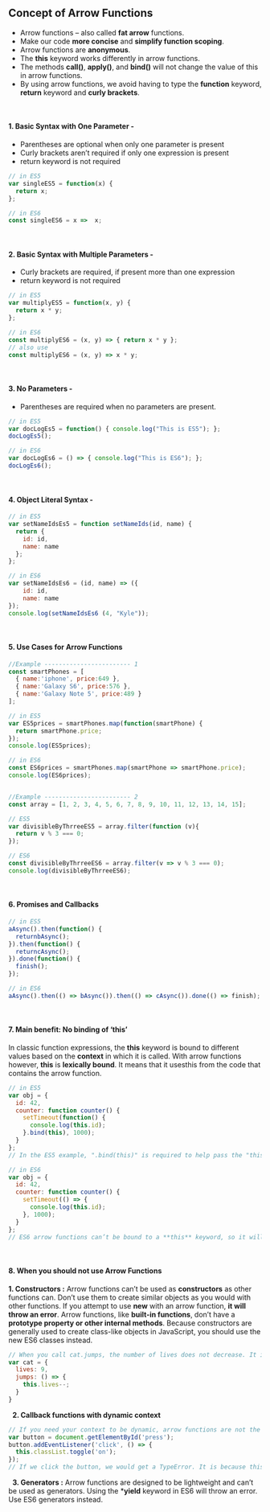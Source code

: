 ## **Concept of Arrow Functions**

* Arrow functions – also called **fat arrow** functions.
* Make our code **more concise** and **simplify function scoping**.
* Arrow functions are **anonymous**.
* The **this** keyword works differently in arrow functions.
* The methods **call()**, **apply()**, and **bind()** will not change the value of this in arrow functions.
* By using arrow functions, we avoid having to type the **function** keyword, **return** keyword and **curly brackets**.

&nbsp;
#### 1. Basic Syntax with One Parameter - 
* Parentheses are optional when only one parameter is present
* Curly brackets aren’t required if only one expression is present
* return keyword is not required

```javascript
// in ES5
var singleES5 = function(x) {
  return x;
};

// in ES6
const singleES6 = x =>  x;
```

&nbsp;
#### 2. Basic Syntax with Multiple Parameters -
* Curly brackets are required, if present more than one expression
* return keyword is not required

```javascript
// in ES5
var multiplyES5 = function(x, y) {
  return x * y;
};

// in ES6
const multiplyES6 = (x, y) => { return x * y };
// also use
const multiplyES6 = (x, y) => x * y;
```

&nbsp;
#### 3. No Parameters -
* Parentheses are required when no parameters are present.

```javascript
// in ES5
var docLogEs5 = function() { console.log("This is ES5"); };
docLogEs5();

// in ES6
var docLogEs6 = () => { console.log("This is ES6"); };
docLogEs6();
```

&nbsp;
#### 4. Object Literal Syntax -

```javascript
// in ES5
var setNameIdsEs5 = function setNameIds(id, name) {
  return {
    id: id,
    name: name
  };
};

// in ES6
var setNameIdsEs6 = (id, name) => ({ 
    id: id, 
    name: name 
});
console.log(setNameIdsEs6 (4, "Kyle"));
```

&nbsp;
#### 5. Use Cases for Arrow Functions

```javascript
//Example ------------------------ 1
const smartPhones = [
  { name:'iphone', price:649 },
  { name:'Galaxy S6', price:576 },
  { name:'Galaxy Note 5', price:489 }
];

// in ES5
var ES5prices = smartPhones.map(function(smartPhone) {
  return smartPhone.price;
});
console.log(ES5prices);

// in ES6
const ES6prices = smartPhones.map(smartPhone => smartPhone.price);
console.log(ES6prices);


//Example ------------------------ 2
const array = [1, 2, 3, 4, 5, 6, 7, 8, 9, 10, 11, 12, 13, 14, 15];

// ES5
var divisibleByThrreeES5 = array.filter(function (v){
  return v % 3 === 0;
});

// ES6
const divisibleByThrreeES6 = array.filter(v => v % 3 === 0);
console.log(divisibleByThrreeES6);
```

&nbsp;
#### 6. Promises and Callbacks

```javascript
// in ES5
aAsync().then(function() {
  returnbAsync();
}).then(function() {
  returncAsync();
}).done(function() {
  finish();
});

// in ES6
aAsync().then(() => bAsync()).then(() => cAsync()).done(() => finish);
```

&nbsp;
#### 7. Main benefit: No binding of ‘this’
In classic function expressions, the **this** keyword is bound to different values based on the **context** in which it is called. With arrow functions however, **this** is **lexically bound**. It means that it usesthis from the code that contains the arrow function.

```javascript
// in ES5
var obj = {
  id: 42,
  counter: function counter() {
    setTimeout(function() {
      console.log(this.id);
    }.bind(this), 1000);
  }
};
// In the ES5 example, ".bind(this)" is required to help pass the "this" context into the function. Otherwise, by default "this" would be undefined.

// in ES6
var obj = {
  id: 42,
  counter: function counter() {
    setTimeout(() => {
      console.log(this.id);
    }, 1000);
  }
};
// ES6 arrow functions can’t be bound to a **this** keyword, so it will lexically go up a scope, and use the value of **this** in the scope in which it was defined.
```

&nbsp;
#### 8. When you should not use Arrow Functions
**1. Constructors :**
Arrow functions can’t be used as **constructors** as other functions can. Don’t use them to create similar objects as you would with other functions. If you attempt to use **new** with an arrow function, **it will throw an error**. Arrow functions, like **built-in functions**, don’t have a **prototype property or other internal methods**. Because constructors are generally used to create class-like objects in JavaScript, you should use the new ES6 classes instead.

```javascript
// When you call cat.jumps, the number of lives does not decrease. It is because this is not bound to anything, and will inherit the value of this from its parent scope.
var cat = {
  lives: 9,
  jumps: () => {
    this.lives--;
  }
}
```

&nbsp;
**2. Callback functions with dynamic context**
```javascript
// If you need your context to be dynamic, arrow functions are not the right choice. Take a look at this event handler below:
var button = document.getElementById('press');
button.addEventListener('click', () => {
  this.classList.toggle('on');
});
// If we click the button, we would get a TypeError. It is because this is not bound to the button, but instead bound to its parent scope.
```

&nbsp;
**3. Generators :**
Arrow functions are designed to be lightweight and can’t be used as generators. Using the ***yield** keyword in ES6 will throw an error. Use ES6 generators instead.






